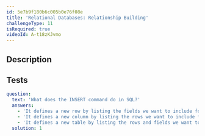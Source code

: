 ```yaml
---
id: 5e7b9f180b6c005b0e76f08e
title: 'Relational Databases: Relationship Building'
challengeType: 11
isRequired: true
videoId: A-t18zKJvmo
---
```


## Description
<section id='description'>

</section>

## Tests
<section id='tests'>

```yml
question:
  text: 'What does the INSERT command do in SQL?'
  answers:
    - 'It defines a new row by listing the fields we want to include followed by the values we want placed in the new row.'
    - 'It defines a new column by listing the rows we want to include followed by the values we want placed in the new column.'
    - 'It defines a new table by listing the rows and fields we want to include followed by the values that we want placed in the table.'
  solution: 1
  
```

</section>

